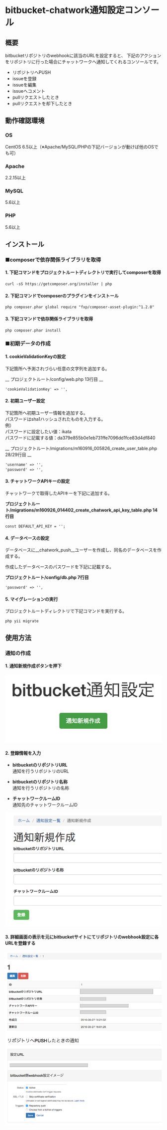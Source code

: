 # bitbucket-chatwork通知設定コンソール

## 概要

bitbucketリポジトリのwebhookに該当のURLを設定すると、
下記のアクションをリポジトリに行った場合にチャットワークへ通知してくれるコンソールです。

- リポジトリへPUSH
- issueを登録
- issueを編集
- issueへコメント
- pullリクエストしたとき
- pullリクエストを却下したとき

## 動作確認環境  

### OS

CentOS 6.5以上（※Apache/MySQL/PHPの下記バージョンが動けば他のOSでも可）

### Apache

2.2.15以上

### MySQL

5.6以上

### PHP

5.6以上

## インストール

### ■composerで依存関係ライブラリを取得

#### 1. 下記コマンドをプロジェクトルートディレクトリで実行してcomposerを取得

```  
curl -sS https://getcomposer.org/installer | php
```  
  
#### 2. 下記コマンドでcomposerのプラグインをインストール  
  
```    
php composer.phar global require "fxp/composer-asset-plugin:^1.2.0"
```  

#### 3. 下記コマンドで依存関係ライブラリを取得

```
php composer.phar install
```

### ■初期データの作成

#### 1. cookieValidationKeyの設定

下記箇所へ予測されづらい任意の文字列を追加する。

__ プロジェクトルート/config/web.php 13行目 __
```  
'cookieValidationKey' => '',
```

#### 2. 初期ユーザー設定

下記箇所へ初期ユーザー情報を追加する。  
パスワードはsha1ハッシュされたものを入力する。  
例）  
パスワードに設定したい値：ikata  
パスワードに記載する値：da379e855b0e1eb731ffe7096dd1fce83d4df840

__ プロジェクトルート/migrations/m160916_005826_create_user_table.php 28/29行目 __

```
'username' => '',
'password' => '',
```

#### 3. チャットワークAPIキーの設定

チャットワークで取得したAPIキーを下記に追加する。

__プロジェクトルート/migrations/m160926_014402_create_chatwork_api_key_table.php 14行目__

```
const DEFAULT_API_KEY = '';
```

#### 4. データベースの設定

データベースに__chatwork_push__ユーザーを作成し、同名のデータベースを作成する。

作成したデータベースのパスワードを下記に記載する。

__プロジェクトルート/config/db.php 7行目__

```
'password' => '',
```

#### 5. マイグレーションの実行

プロジェクトルートディレクトリで下記コマンドを実行する。

```
php yii migrate
```

## 使用方法

### 通知の作成

#### 1. 通知新規作成ボタンを押下

![](./readme/01.png)

#### 2. 登録情報を入力

- __bitbucketのリポジトリURL__  
	通知を行うリポジトリのURL

- __bitbucketのリポジトリ名称__  
	通知を行うリポジトリの名称

- __チャットワークルームID__  
	通知先のチャットワークルームID

![](./readme/02.png)

#### 3. 詳細画面の表示を元にbitbucketサイトにてリポジトリのwebhook設定に各URLを登録する

![](./readme/03.png)